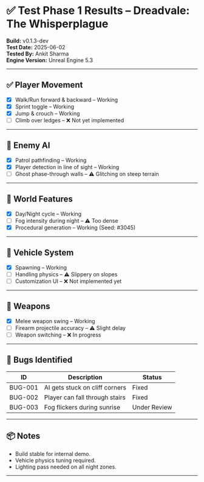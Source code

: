 # ✅ Test Phase 1 Results – Dreadvale: The Whisperplague

**Build:** v0.1.3-dev  
**Test Date:** 2025-06-02  
**Tested By:** Ankit Sharma  
**Engine Version:** Unreal Engine 5.3

---

## ✅ Player Movement

- [x] Walk/Run forward & backward – Working
- [x] Sprint toggle – Working
- [x] Jump & crouch – Working
- [ ] Climb over ledges – ❌ Not yet implemented

---

## 👻 Enemy AI

- [x] Patrol pathfinding – Working
- [x] Player detection in line of sight – Working
- [ ] Ghost phase-through walls – ⚠️ Glitching on steep terrain

---

## 🌌 World Features

- [x] Day/Night cycle – Working
- [ ] Fog intensity during night – ⚠️ Too dense
- [x] Procedural generation – Working (Seed: #3045)

---

## 🚙 Vehicle System

- [x] Spawning – Working
- [ ] Handling physics – ⚠️ Slippery on slopes
- [ ] Customization UI – ❌ Not implemented yet

---

## 🔫 Weapons

- [x] Melee weapon swing – Working
- [ ] Firearm projectile accuracy – ⚠️ Slight delay
- [ ] Weapon switching – ❌ In progress

---

## 🐛 Bugs Identified

| ID   | Description                           | Status      |
|------|---------------------------------------|-------------|
| BUG-001 | AI gets stuck on cliff corners     | Fixed     |
| BUG-002 | Player can fall through stairs     | Fixed       |
| BUG-003 | Fog flickers during sunrise        | Under Review |

---

## 📦 Notes

- Build stable for internal demo.
- Vehicle physics tuning required.
- Lighting pass needed on all night zones.

---

